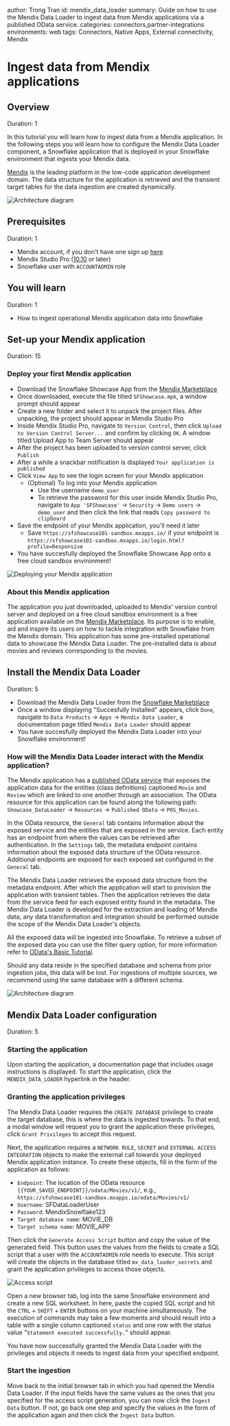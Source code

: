 author: Trong Tran
id: mendix_data_loader
summary: Guide on how to use the Mendix Data Loader to ingest data from Mendix applications via a published OData service.
categories: connectors,partner-integrations
environments: web
tags: Connectors, Native Apps, External connectivity, Mendix

# Ingest data from Mendix applications

## Overview
Duration: 1

In this tutorial you will learn how to ingest data from a Mendix application. In the following steps you will learn how to configure the Mendix Data Loader component, a Snowflake application that is deployed in your Snowflake environment that ingests your Mendix data.

[Mendix](https://www.mendix.com) is the leading platform in the low-code application development domain. The data structure for the application is retrieved and the transient target tables for the data ingestion are created dynamically.

![Architecture diagram](assets/architecture_diagram.png)

## Prerequisites
Duration: 1

- Mendix account, if you don't have one sign up [here](https://signup.mendix.com/)
- Mendix Studio Pro ([10.10](https://marketplace.mendix.com/link/studiopro/10.10.0) or later)
- Snowflake user with `ACCOUNTADMIN` role

## You will learn
Duration: 1

- How to ingest operational Mendix application data into Snowflake

## Set-up your Mendix application
Duration: 15

### Deploy your first Mendix application
- Download the Snowflake Showcase App from the [Mendix Marketplace](https://marketplace.mendix.com/link/component/225845)
- Once downloaded, execute the file titled `SFShowcase.mpk`, a window prompt should appear
- Create a new folder and select it to unpack the project files. After unpacking, the project should appear in Mendix Studio Pro
- Inside Mendix Studio Pro, navigate to `Version Control`, then click `Upload to Version Control Server...` and confirm by clicking `OK`. A window titled Upload App to Team Server should appear
- After the project has been uploaded to version control server, click `Publish`
- After a while a snackbar notification is displayed `Your application is published`
- Click `View App` to see the login screen for your Mendix application
  - (Optional) To log into your Mendix application
    - Use the username `demo_user`
    - To retrieve the password for this user inside Mendix Studio Pro, navigate to `App 'SFShowcase'` -> `Security` -> `Demo users` -> `demo_user` and then click the link that reads `Copy password to clipboard`
- Save the endpoint of your Mendix application, you'll need it later
  - Save `https://sfshowcase101-sandbox.mxapps.io/` if your endpoint is `https://sfshowcase101-sandbox.mxapps.io/login.html?profile=Responsive` 
- You have succesfully deployed the Snowflake Showcase App onto a free cloud sandbox environment!

![Deploying your Mendix application](assets/publish.png)

### About this Mendix application
The application you just downloaded, uploaded to Mendix' version control server and deployed on a free cloud sandbox environment is a free application available on the [Mendix Marketplace](https://marketplace.mendix.com/). Its purpose is to enable, aid and inspire its users on how to tackle integration with Snowflake from the Mendix domain. This application has some pre-installed operational data to showcase the Mendix Data Loader. The pre-installed data is about movies and reviews corresponding to the movies.

## Install the Mendix Data Loader
Duration: 5

- Download the Mendix Data Loader from the [Snowflake Marketplace](https://app.snowflake.com/marketplace/listing/GZTDZHHIDN/mendix-mendix-data-loader)
- Once a window displaying "Succesfully Installed" appears, click `Done`, navigate to `Data Products` -> `Apps` -> `Mendix Data Loader`, a documentation page titled `Mendix Data Loader` should appear
- You have succesfully deployed the Mendix Data Loader into your Snowflake environment!

### How will the Mendix Data Loader interact with the Mendix application?
The Mendix application has a [published OData service](https://docs.mendix.com/refguide/published-odata-services/) that exposes the application data for the entities (class definitions) captioned `Movie` and `Review` which are linked to one another through an association. The OData resource for this application can be found along the following path: `Showcase_DataLoader` -> `Resources` -> `Published OData` -> `POS_Movies`.

In the OData resource, the `General` tab contains information about the exposed service and the entities that are exposed in the service. Each entity has an endpoint from where the values can be retrieved after authentication. In the `Settings` tab, the metadata endpoint contains information about the exposed data structure of the OData resource. Additional endpoints are exposed for each exposed set configured in the `General` tab.

The Mendix Data Loader retrieves the exposed data structure from the metadata endpoint. After which the application will start to provision the application with transient tables. Then the application retrieves the data from the service feed for each exposed entity found in the metadata. The Mendix Data Loader is developed for the extraction and loading of Mendix data, any data transformation and integration should be performed outside the scope of the Mendix Data Loader's objects.

All the exposed data will be ingested into Snowflake. To retrieve a subset of the exposed data you can use the filter query option, for more information refer to [OData's Basic Tutorial](https://www.odata.org/getting-started/basic-tutorial/).

Should any data reside in the specified database and schema from prior ingestion jobs, this data will be lost. For ingestions of multiple sources, we recommend using the same database with a different schema.

![Architecture diagram](assets/architecture_diagram.png)

## Mendix Data Loader configuration
Duration: 5

### Starting the application
Upon starting the application, a documentation page that includes usage instructions is displayed. To start the application, click the `MENDIX_DATA_LOADER` hyperlink in the header.

### Granting the application privileges
The Mendix Data Loader requires the `CREATE DATABASE` privilege to create the target database, this is where the data is ingested towards. To that end, a modal window will request you to grant the application these privileges, click `Grant Privileges` to accept this request.

Next, the application requires a `NETWORK RULE`, `SECRET` and `EXTERNAL ACCESS INTEGRATION` objects to make the external call towards your deployed Mendix application instance. To create these objects, fill in the form of the application as follows:

- `Endpoint`: The location of the OData resource `{{YOUR_SAVED_ENDPOINT}}/odata/Movies/v1/`, e.g., `https://sfshowcase101-sandbox.mxapps.io/odata/Movies/v1/`
- `Username`: SFDataLoaderUser
- `Password`: MendixSnowflake123
- `Target database name`: MOVIE_DB
- `Target schema name`: MOVIE_APP

Then click the `Generate Access Script` button and copy the value of the generated field. This button uses the values from the fields to create a SQL script that a user with the `ACCOUNTADMIN` role needs to execute. This script will create the objects in the database titled `mx_data_loader_secrets` and grant the application privileges to access those objects.

![Access script](assets/access_script.png)

Open a new browser tab, log into the same Snowflake environment and create a new SQL worksheet. In here, paste the copied SQL script and hit the `CTRL` + `SHIFT` + `ENTER` buttons on your machine simultaneously. The execution of commands may take a few moments and should result into a table with a single column captioned `status` and one row with the status value "`Statement executed successfully.`" should appear.

You have now successfully granted the Mendix Data Loader with the privileges and objects it needs to ingest data from your specified endpoint.

### Start the ingestion
Move back to the initial browser tab in which you had opened the Mendix Data Loader. If the input fields have the same values as the ones that you specified for the access script generation, you can now click the `Ingest Data` button. If not, go back one step and specify the values in the form of the application again and then click the `Ingest Data` button.
